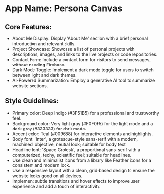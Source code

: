 # **App Name**: Persona Canvas

## Core Features:

- About Me Display: Display 'About Me' section with a brief personal introduction and relevant skills.
- Project Showcase: Showcase a list of personal projects with descriptions, images, and links to the live projects or code repositories.
- Contact Form: Include a contact form for visitors to send messages, without needing Firebase.
- Dark Mode Toggle: Implement a dark mode toggle for users to switch between light and dark themes.
- AI-Powered Summarization: Employ a generative AI tool to summarize website sections.

## Style Guidelines:

- Primary color: Deep Indigo (#3F51B5) for a professional and trustworthy feel.
- Background color: Very light gray (#F0F0F5) for the light mode and a dark gray (#333333) for dark mode.
- Accent color: Teal (#009688) for interactive elements and highlights.
- Body font: 'Inter', a grotesque-style sans-serif with a modern, machined, objective, neutral look; suitable for body text
- Headline font: 'Space Grotesk', a proportional sans-serif with a computerized, techy, scientific feel; suitable for headlines. 
- Use clean and minimalist icons from a library like Feather icons for a consistent and modern look.
- Use a responsive layout with a clean, grid-based design to ensure the website looks good on all devices.
- Implement subtle transitions and hover effects to improve user experience and add a touch of interactivity.